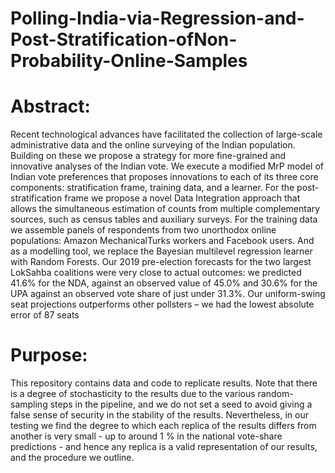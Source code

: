# Polling-India-via-Regression-and-Post-Stratification-ofNon-Probability-Online-Samples

# Abstract:
Recent  technological  advances  have  facilitated  the  collection  of  large-scale  administrative data and the online surveying of the Indian population.  Building on these we propose a strategy for more fine-grained and innovative analyses of the Indian vote.  We execute a modified MrP model of Indian vote preferences that proposes innovations to each of its three core components: stratification frame, training data, and a learner.  For the post-stratification frame we propose a novel Data Integration approach that allows the simultaneous estimation of counts from multiple complementary sources, such as census tables and auxiliary surveys.  For the training data we assemble panels of respondents from two unorthodox online populations:  Amazon MechanicalTurks workers and Facebook users.  And as a modelling tool, we replace the Bayesian multilevel regression learner with Random Forests.  Our 2019 pre-election forecasts for the two largest LokSahba coalitions were very close to actual outcomes:  we predicted 41.6% for the NDA, against an observed value of 45.0% and 30.6% for the UPA against an observed vote share of just under 31.3%.   Our  uniform-swing  seat  projections  outperforms  other  pollsters  –  we  had  the  lowest absolute error of 87 seats

# Purpose: 
This repository contains data and code to replicate results. Note that there is a degree of stochasticity to the results due to the various random-sampling steps in the pipeline, and we do not set a seed to avoid giving a false sense of security in the stability of the results. Nevertheless, in our testing we find the degree to which each replica of the results differs from another is very small - up to around 1 % in the national vote-share predictions - and hence any replica is a valid representation of our results, and the procedure we outline. 
